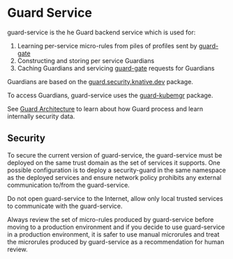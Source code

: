 # Guard Service

guard-service is the he Guard backend service which is used for:

1. Learning per-service micro-rules from piles of profiles sent by [guard-gate](../../pkg/guard-gate)
1. Constructing and storing per service Guardians
1. Caching Guardians and servicing [guard-gate](../../pkg/guard-gate) requests for Guardians

Guardians are based on the [guard.security.knative.dev](../../pkg/apis/guard/v1alpha1/README.md) package.

To access Guardians, guard-service uses the [guard-kubemgr](../guard-kubemgr/README.md) package.

See [Guard Architecture](/ARCHITECTURE.md) to learn about how Guard process and learn internally security data.

## Security

To secure the current version of guard-service, the guard-service must be deployed on the same trust domain as the set of services it supports. One possible configuration is to deploy a security-guard in the same namespace as the deployed services and ensure network policy prohibits any external communication to/from the guard-service.

Do not open guard-service to the Internet, allow only local trusted services to communicate with the guard-service.

Always review the set of micro-rules produced by guard-service before moving to a production environment and if you decide to use guard-service in a production environment, it is safer to use manual microrules and treat the microrules produced by guard-service as a recommendation for human review.
